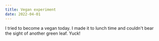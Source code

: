```yaml
---
title: Vegan experiment
date: 2022-04-01
---
```


I tried to become a vegan today. I made it to lunch time and couldn't bear the
sight of another green leaf. Yuck!

